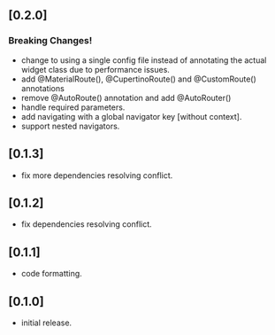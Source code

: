 ## [0.2.0]
### Breaking Changes!
* change to using a single config file instead of annotating the actual widget class due to performance issues.
* add @MaterialRoute(), @CupertinoRoute() and @CustomRoute() annotations
* remove @AutoRoute() annotation and add @AutoRouter()
* handle required parameters.
* add navigating with a global navigator key [without context].
* support nested navigators.
## [0.1.3]
* fix more dependencies resolving conflict.
## [0.1.2]
* fix dependencies resolving conflict.
## [0.1.1]
* code formatting.
## [0.1.0]
* initial release.
